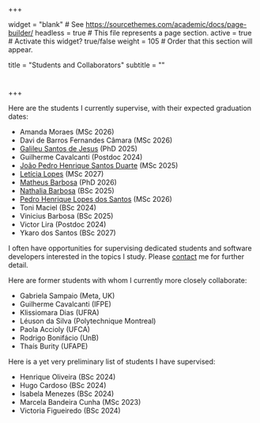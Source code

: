 +++

widget = "blank"  # See https://sourcethemes.com/academic/docs/page-builder/
headless = true  # This file represents a page section.
active = true  # Activate this widget? true/false
weight = 105  # Order that this section will appear.

title = "Students and Collaborators"
subtitle = ""

# 

+++

Here are the students I currently supervise, with their expected graduation dates:

* Amanda Moraes (MSc 2026)
* Davi de Barros Fernandes Câmara (MSc 2026)
* [Galileu Santos de Jesus](https://www.cin.ufpe.br/~gsj) (PhD 2025)
* Guilherme Cavalcanti (Postdoc 2024)
* [João Pedro Henrique Santos Duarte](https://jpedroh.dev/) (MSc 2025)
* [Letícia Lopes](https://www.cin.ufpe.br/~lrsl/) (MSc 2027) 
* [Matheus Barbosa](https://barbosamaatheus.github.io) (PhD 2026)
* [Nathalia Barbosa](https://www.cin.ufpe.br/~nfab/) (BSc 2025)
* [Pedro Henrique Lopes dos Santos](https://www.cin.ufpe.br/~phls2/) (MSc 2026)
* Toni Maciel (BSc 2024)
* Vinicius Barbosa (BSc 2025)
* Victor Lira (Postdoc 2024)
* Ykaro dos Santos (BSc 2027)

I often have opportunities for supervising dedicated students and software developers interested in the topics I study. Please [contact](#contact) me for further detail. 

Here are former students with whom I currently more closely collaborate:

* Gabriela Sampaio (Meta, UK)
* Guilherme Cavalcanti (IFPE)
* Klissiomara Dias (UFRA)
* Léuson da Silva (Polytechnique Montreal)
* Paola Accioly (UFCA)
* Rodrigo Bonifácio (UnB)
* Thaís Burity (UFAPE)

Here is a yet very preliminary list of students I have supervised:

* Henrique Oliveira (BSc 2024)
* Hugo Cardoso (BSc 2024)
* Isabela Menezes (BSc 2024)
* Marcela Bandeira Cunha (MSc 2023)
* Victoria Figueiredo (BSc 2024)
